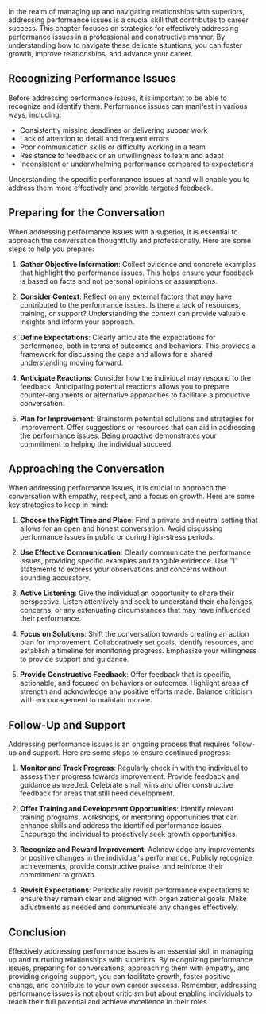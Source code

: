 
In the realm of managing up and navigating relationships with superiors, addressing performance issues is a crucial skill that contributes to career success. This chapter focuses on strategies for effectively addressing performance issues in a professional and constructive manner. By understanding how to navigate these delicate situations, you can foster growth, improve relationships, and advance your career.

**Recognizing Performance Issues**
----------------------------------

Before addressing performance issues, it is important to be able to recognize and identify them. Performance issues can manifest in various ways, including:

* Consistently missing deadlines or delivering subpar work
* Lack of attention to detail and frequent errors
* Poor communication skills or difficulty working in a team
* Resistance to feedback or an unwillingness to learn and adapt
* Inconsistent or underwhelming performance compared to expectations

Understanding the specific performance issues at hand will enable you to address them more effectively and provide targeted feedback.

**Preparing for the Conversation**
----------------------------------

When addressing performance issues with a superior, it is essential to approach the conversation thoughtfully and professionally. Here are some steps to help you prepare:

1. **Gather Objective Information**: Collect evidence and concrete examples that highlight the performance issues. This helps ensure your feedback is based on facts and not personal opinions or assumptions.

2. **Consider Context**: Reflect on any external factors that may have contributed to the performance issues. Is there a lack of resources, training, or support? Understanding the context can provide valuable insights and inform your approach.

3. **Define Expectations**: Clearly articulate the expectations for performance, both in terms of outcomes and behaviors. This provides a framework for discussing the gaps and allows for a shared understanding moving forward.

4. **Anticipate Reactions**: Consider how the individual may respond to the feedback. Anticipating potential reactions allows you to prepare counter-arguments or alternative approaches to facilitate a productive conversation.

5. **Plan for Improvement**: Brainstorm potential solutions and strategies for improvement. Offer suggestions or resources that can aid in addressing the performance issues. Being proactive demonstrates your commitment to helping the individual succeed.

**Approaching the Conversation**
--------------------------------

When addressing performance issues, it is crucial to approach the conversation with empathy, respect, and a focus on growth. Here are some key strategies to keep in mind:

1. **Choose the Right Time and Place**: Find a private and neutral setting that allows for an open and honest conversation. Avoid discussing performance issues in public or during high-stress periods.

2. **Use Effective Communication**: Clearly communicate the performance issues, providing specific examples and tangible evidence. Use "I" statements to express your observations and concerns without sounding accusatory.

3. **Active Listening**: Give the individual an opportunity to share their perspective. Listen attentively and seek to understand their challenges, concerns, or any extenuating circumstances that may have influenced their performance.

4. **Focus on Solutions**: Shift the conversation towards creating an action plan for improvement. Collaboratively set goals, identify resources, and establish a timeline for monitoring progress. Emphasize your willingness to provide support and guidance.

5. **Provide Constructive Feedback**: Offer feedback that is specific, actionable, and focused on behaviors or outcomes. Highlight areas of strength and acknowledge any positive efforts made. Balance criticism with encouragement to maintain morale.

**Follow-Up and Support**
-------------------------

Addressing performance issues is an ongoing process that requires follow-up and support. Here are some steps to ensure continued progress:

1. **Monitor and Track Progress**: Regularly check in with the individual to assess their progress towards improvement. Provide feedback and guidance as needed. Celebrate small wins and offer constructive feedback for areas that still need development.

2. **Offer Training and Development Opportunities**: Identify relevant training programs, workshops, or mentoring opportunities that can enhance skills and address the identified performance issues. Encourage the individual to proactively seek growth opportunities.

3. **Recognize and Reward Improvement**: Acknowledge any improvements or positive changes in the individual's performance. Publicly recognize achievements, provide constructive praise, and reinforce their commitment to growth.

4. **Revisit Expectations**: Periodically revisit performance expectations to ensure they remain clear and aligned with organizational goals. Make adjustments as needed and communicate any changes effectively.

**Conclusion**
--------------

Effectively addressing performance issues is an essential skill in managing up and nurturing relationships with superiors. By recognizing performance issues, preparing for conversations, approaching them with empathy, and providing ongoing support, you can facilitate growth, foster positive change, and contribute to your own career success. Remember, addressing performance issues is not about criticism but about enabling individuals to reach their full potential and achieve excellence in their roles.
